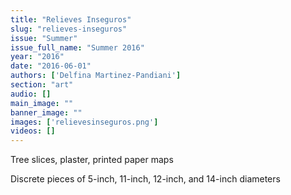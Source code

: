 ```yaml
---
title: "Relieves Inseguros"
slug: "relieves-inseguros"
issue: "Summer"
issue_full_name: "Summer 2016"
year: "2016"
date: "2016-06-01"
authors: ['Delfina Martinez-Pandiani']
section: "art"
audio: []
main_image: ""
banner_image: ""
images: ['relievesinseguros.png']
videos: []
---
```

Tree slices, plaster, printed paper maps

 Discrete pieces of 5-inch, 11-inch, 12-inch, and 14-inch diameters

